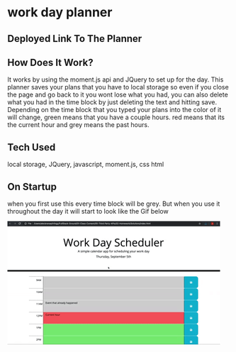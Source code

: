 # work day planner
## Deployed Link To The Planner

## How Does It Work?
It works by using the moment.js api and JQuery to set up for the day. This planner saves your
plans that you have to local storage so even if you close the page and go back to it you wont lose what you had, 
you can also delete what you had in the time block by just deleting the text and hitting save. 
Depending on the time block that you typed your plans into the color of it will change, green means that you have a couple hours.
red means that its the current hour and grey means the past hours.

## Tech Used
local storage, JQuery, javascript, moment.js, css html

## On Startup
when you first use this every time block will be grey.
But when you use it throughout the day it will start to look like the Gif below

![image](./05-third-party-apis-homework-demo.gif)
